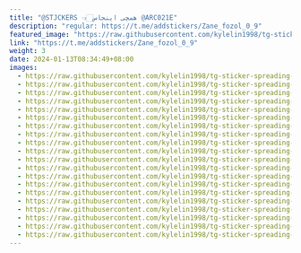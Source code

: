 ```yaml
---
title: "@STJCKERS 👈🏻همچی اینجاس @ARC021E"
description: "regular: https://t.me/addstickers/Zane_fozol_0_9"
featured_image: "https://raw.githubusercontent.com/kylelin1998/tg-sticker-spreading-worldwide-images/main/img/ad23adb3-a35e-4462-b2e3-3cce43c26a13.jpg"
link: "https://t.me/addstickers/Zane_fozol_0_9"
weight: 3
date: 2024-01-13T08:34:49+08:00
images:
  - https://raw.githubusercontent.com/kylelin1998/tg-sticker-spreading-worldwide-images/main/img/ad23adb3-a35e-4462-b2e3-3cce43c26a13.jpg
  - https://raw.githubusercontent.com/kylelin1998/tg-sticker-spreading-worldwide-images/main/img/e2e53898-48d6-4cbe-8fad-43a07ac40d44.jpg
  - https://raw.githubusercontent.com/kylelin1998/tg-sticker-spreading-worldwide-images/main/img/f0fe3aee-d367-4979-beae-c96a9cb3a2f3.jpg
  - https://raw.githubusercontent.com/kylelin1998/tg-sticker-spreading-worldwide-images/main/img/42ea9ec7-ddc7-43ce-8176-d12053245ede.jpg
  - https://raw.githubusercontent.com/kylelin1998/tg-sticker-spreading-worldwide-images/main/img/7a04ab16-253f-40cc-a2e8-3b514dadd3b8.jpg
  - https://raw.githubusercontent.com/kylelin1998/tg-sticker-spreading-worldwide-images/main/img/1fb7539d-c936-4d3c-9191-a95207090234.jpg
  - https://raw.githubusercontent.com/kylelin1998/tg-sticker-spreading-worldwide-images/main/img/85c8717f-4e3b-40c9-9e6a-ffc9d7791fbc.jpg
  - https://raw.githubusercontent.com/kylelin1998/tg-sticker-spreading-worldwide-images/main/img/05477fbb-5ff3-4784-b214-16a1c5261fe3.jpg
  - https://raw.githubusercontent.com/kylelin1998/tg-sticker-spreading-worldwide-images/main/img/091d07c9-58e0-430b-aad4-a7f6cb949fb7.jpg
  - https://raw.githubusercontent.com/kylelin1998/tg-sticker-spreading-worldwide-images/main/img/4098fc8a-0668-4def-8c74-af2821a29029.jpg
  - https://raw.githubusercontent.com/kylelin1998/tg-sticker-spreading-worldwide-images/main/img/30e7cdae-378a-4b92-936e-8b52c5be0885.jpg
  - https://raw.githubusercontent.com/kylelin1998/tg-sticker-spreading-worldwide-images/main/img/bdbae420-84a2-4627-ae32-23c52df5f1a5.jpg
  - https://raw.githubusercontent.com/kylelin1998/tg-sticker-spreading-worldwide-images/main/img/3ce6f171-705e-4d65-8342-e88d07347644.jpg
  - https://raw.githubusercontent.com/kylelin1998/tg-sticker-spreading-worldwide-images/main/img/6d4aa519-70ae-42af-a722-255282134272.jpg
  - https://raw.githubusercontent.com/kylelin1998/tg-sticker-spreading-worldwide-images/main/img/d7f9113c-5327-4f6c-8f43-c37709575c1b.jpg
  - https://raw.githubusercontent.com/kylelin1998/tg-sticker-spreading-worldwide-images/main/img/1ee7925d-32ec-41ba-956b-fd28359d6011.jpg
  - https://raw.githubusercontent.com/kylelin1998/tg-sticker-spreading-worldwide-images/main/img/278406d2-6f71-4f16-8050-0250f7de30e0.jpg
  - https://raw.githubusercontent.com/kylelin1998/tg-sticker-spreading-worldwide-images/main/img/2858b529-4414-4885-b853-007cccd160c0.jpg
  - https://raw.githubusercontent.com/kylelin1998/tg-sticker-spreading-worldwide-images/main/img/e009e8aa-ba3d-4b2a-bfbe-e90b7a277128.jpg
  - https://raw.githubusercontent.com/kylelin1998/tg-sticker-spreading-worldwide-images/main/img/a4d4aa3e-7216-44c5-9ac4-fe8e62fedd53.jpg
---
```

